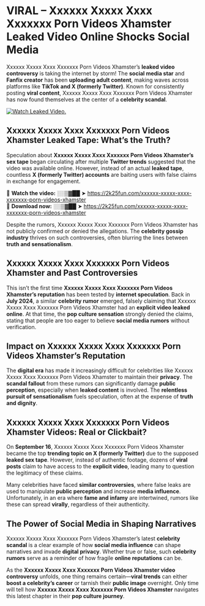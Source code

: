 # VIRAL – Xxxxxx Xxxxx Xxxx Xxxxxxx Porn Videos Xhamster Leaked Video Online Shocks Social Media 

Xxxxxx Xxxxx Xxxx Xxxxxxx Porn Videos Xhamster’s **leaked video controversy** is taking the internet by storm! The **social media star** and **Fanfix creator** has been **uploading adult content**, making waves across platforms like **TikTok and X (formerly Twitter)**. Known for consistently posting **viral content**, Xxxxxx Xxxxx Xxxx Xxxxxxx Porn Videos Xhamster has now found themselves at the center of a **celebrity scandal**.  

[![Watch Leaked Video.](https://miro.medium.com/v2/resize:fit:828/format:webp/1*cilzJN44JGOrTw9NJCrNHA.gif "Watch Leaked Video")](https://2k25fun.com/xxxxxx-xxxxx-xxxx-xxxxxxx-porn-videos-xhamster)

## **Xxxxxx Xxxxx Xxxx Xxxxxxx Porn Videos Xhamster Leaked Tape: What’s the Truth?**  
Speculation about **Xxxxxx Xxxxx Xxxx Xxxxxxx Porn Videos Xhamster’s sex tape** began circulating after multiple **Twitter trends** suggested that the video was available online. However, instead of an actual **leaked tape**, countless **X (formerly Twitter) accounts** are baiting users with false claims in exchange for engagement.  

🔹 **Watch the video:** ░░▒▓██ ➤ https://2k25fun.com/xxxxxx-xxxxx-xxxx-xxxxxxx-porn-videos-xhamster  
🔹 **Download now:** ░░▒▓██ ➤ https://2k25fun.com/xxxxxx-xxxxx-xxxx-xxxxxxx-porn-videos-xhamster  

Despite the rumors, Xxxxxx Xxxxx Xxxx Xxxxxxx Porn Videos Xhamster has not publicly confirmed or denied the allegations. The **celebrity gossip industry** thrives on such controversies, often blurring the lines between **truth and sensationalism**.  

## **Xxxxxx Xxxxx Xxxx Xxxxxxx Porn Videos Xhamster and Past Controversies**  
This isn’t the first time **Xxxxxx Xxxxx Xxxx Xxxxxxx Porn Videos Xhamster’s reputation** has been tested by **internet speculation**. Back in **July 2024**, a similar **celebrity rumor** emerged, falsely claiming that Xxxxxx Xxxxx Xxxx Xxxxxxx Porn Videos Xhamster had an **explicit video leaked online**. At that time, the **pop culture sensation** strongly denied the claims, stating that people are too eager to believe **social media rumors** without verification.  

## **Impact on Xxxxxx Xxxxx Xxxx Xxxxxxx Porn Videos Xhamster’s Reputation**  
The **digital era** has made it increasingly difficult for celebrities like Xxxxxx Xxxxx Xxxx Xxxxxxx Porn Videos Xhamster to maintain their **privacy**. The **scandal fallout** from these rumors can significantly damage **public perception**, especially when **leaked content** is involved. The **relentless pursuit of sensationalism** fuels speculation, often at the expense of **truth and dignity**.  

## **Xxxxxx Xxxxx Xxxx Xxxxxxx Porn Videos Xhamster Videos: Real or Clickbait?**  
On **September 16**, Xxxxxx Xxxxx Xxxx Xxxxxxx Porn Videos Xhamster became the top **trending topic on X (formerly Twitter)** due to the supposed **leaked sex tape**. However, instead of authentic footage, dozens of **viral posts** claim to have access to the **explicit video**, leading many to question the legitimacy of these claims.  

Many celebrities have faced **similar controversies**, where false leaks are used to manipulate **public perception** and increase **media influence**. Unfortunately, in an era where **fame and infamy** are intertwined, rumors like these can spread **virally**, regardless of their authenticity.  

## **The Power of Social Media in Shaping Narratives**  
Xxxxxx Xxxxx Xxxx Xxxxxxx Porn Videos Xhamster’s latest **celebrity scandal** is a clear example of how **social media influence** can shape narratives and invade **digital privacy**. Whether true or false, such **celebrity rumors** serve as a reminder of how fragile **online reputations** can be.  

As the **Xxxxxx Xxxxx Xxxx Xxxxxxx Porn Videos Xhamster video controversy** unfolds, one thing remains certain—**viral trends** can either **boost a celebrity’s career** or tarnish their **public image** overnight. Only time will tell how **Xxxxxx Xxxxx Xxxx Xxxxxxx Porn Videos Xhamster** navigates this latest chapter in their **pop culture journey**. 
